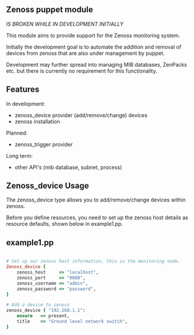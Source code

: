 Zenoss puppet module
--------------------

*IS BROKEN WHILE IN DEVELOPMENT INITIALLY*

This module aims to provide support for the Zenoss monitoring system.

Initially the development goal is to automate the addition and removal of devices from
zenoss that are also under management by puppet.

Development may further spread into managing MIB databases, ZenPacks etc. but there is
currently no requirement for this functionality.

Features
--------

In development:
- zenoss_device provider (add/remove/change) devices
- zenoss installation

Planned:
- zenoss_trigger provider

Long term:
- other API's (mib database, subnet, process)

Zenoss_device Usage
-------------------

The zenoss_device type allows you to add/remove/change devices within zenoss.

Before you define resources, you need to set up the zenoss host details as
resource defaults, shown below in example1.pp.

example1.pp
-----------
```ruby

# Set up our zenoss host information, this is the monitoring node.
Zenoss_device {
	zenoss_host     => "localhost",
	zenoss_port     => "8080",
	zenoss_username => "admin",
	zenoss_password => "password",
}

# Add a device to zenoss
zenoss_device { "192.168.1.1":
	ensure   => present,
	title    => "Ground level network switch",
}
```

